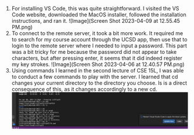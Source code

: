 1) For installing VS Code, this was quite straightforward. I visited the VS Code website, downloaded the 
MacOS installer, followed the installation instructions, and ran it.
![Image](Screen Shot 2023-04-09 at 12.55.45 PM.png)
2) To connect to the remote server, it took a bit more work. It required me to search for my course account 
through the UCSD app, then use that to login to the remote server where I needed to input a password. This 
part was a bit tricky for me because the password did not appear to take characters, but after pressing 
enter, it seems that it did indeed register my key strokes.
![Image](Screen Shot 2023-04-06 at 12.40.57 PM.png) 
3) Using commands I learned in the second lecture of CSE 15L, I was able to conduct a few commands to play 
with the server. I learned that cd changes your current directory to the directory you choose. ls is a direct 
consequence of this, as it changes accordingly to a new cd.
![Image](CommandsLab1.png) 
